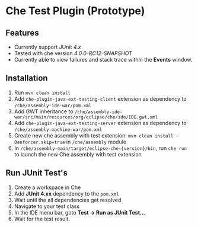 # Che Test Plugin (Prototype)

## Features
* Currently support JUnit *4.x* 
* Tested with che version *4.0.0-RC12-SNAPSHOT*
* Currently able to view failures and stack trace within the **Events** window. 
 

## Installation

1. Run `mvn clean install`
2. Add `che-plugin-java-ext-testing-client` extension as dependency to `/che/assembly-ide-war/pom.xml`
3. Add GWT inheritance to `/che/assembly-ide-war/src/main/resources/org/eclipse/che/ide/IDE.gwt.xml`
4. Add `che-plugin-java-ext-testing-server` extension as dependency to `/che/assembly-machine-war/pom.xml`
5. Create new che assembly with test extension: `mvn clean install -Denforcer.skip=true` in `/che/assembly` module
6. In `/che/assembly-main/target/eclipse-che-{version}/bin`, run `che run` to launch the new Che assembly with test extension

## Run JUnit Test's
 
1. Create a workspace in Che
2. Add **JUnit 4.xx** dependency to the `pom.xml`
2. Wait until the all dependencies get resolved
3. Navigate to your test class
4. In the IDE menu bar, goto **Test -> Run as JUnit Test...**
5. Wait for the test result.
